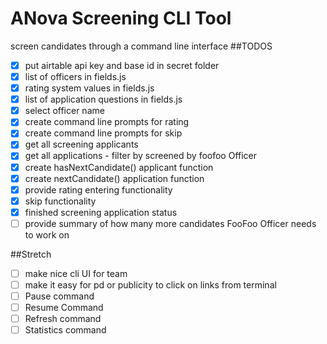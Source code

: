# ANova Screening CLI Tool
screen candidates through a command line interface
##TODOS
- [x] put airtable api key and base id in secret folder
- [x] list of officers in fields.js
- [x] rating system values in fields.js
- [x] list of application questions in fields.js
- [x] select officer name
- [x] create command line prompts for rating
- [x] create command line prompts for skip 
- [x] get all screening applicants
- [x] get all applications - filter by screened by foofoo Officer
- [x] create hasNextCandidate() applicant function
- [x] create nextCandidate() application function 
- [x] provide rating entering functionality
- [x] skip functionality
- [x] finished screening application status
- [ ] provide summary of how many more candidates FooFoo Officer needs to work on  

##Stretch
- [ ] make nice cli UI for team
- [ ] make it easy for pd or publicity to click on links from terminal
- [ ] Pause command
- [ ] Resume Command
- [ ] Refresh command
- [ ] Statistics command 
